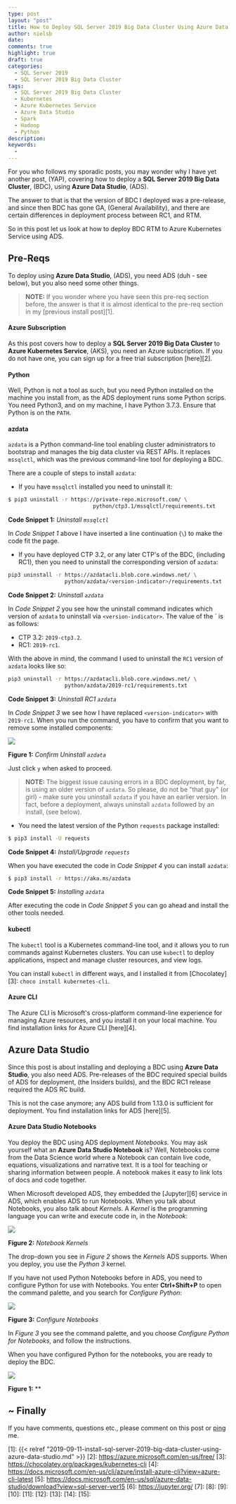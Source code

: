 ```yaml
---
type: post
layout: "post"
title: How to Deploy SQL Server 2019 Big Data Cluster Using Azure Data Studio
author: nielsb
date: 
comments: true
highlight: true
draft: true
categories:
  - SQL Server 2019
  - SQL Server 2019 Big Data Cluster
tags:
  - SQL Server 2019 Big Data Cluster
  - Kubernetes
  - Azure Kubernetes Service
  - Azure Data Studio
  - Spark
  - Hadoop
  - Python
description: 
keywords:
  -   
---
```


For you who follows my sporadic posts, you may wonder why I have yet another post, (YAP), covering how to deploy a **SQL Server 2019 Big Data Cluster**, (BDC), using **Azure Data Studio**, (ADS).
 
The answer to that is that the version of BDC I deployed was a pre-release, and since then BDC has gone GA, (General Availability), and there are certain differences in deployment process between RC1, and RTM.

So in this post let us look at how to deploy BDC RTM to Azure Kubernetes Service using ADS.

<!--more-->

## Pre-Reqs

To deploy using **Azure Data Studio**, (ADS), you need ADS (duh - see below), but you also need some other things.

> **NOTE:** If you wonder where you have seen this pre-req section before, the answer is that it is almost identical to the pre-req section in my [previous install post][1].

#### Azure Subscription

As this post covers how to deploy a **SQL Server 2019 Big Data Cluster** to **Azure Kubernetes Service**, (AKS), you need an Azure subscription. If you do not have one, you can sign up for a free trial subscription [here][2].

#### Python

Well, Python is not a tool as such, but you need Python installed on the machine you install from, as the ADS deployment runs some Python scrips. You need Python3, and on my machine, I have Python 3.7.3. Ensure that Python is on the `PATH`.

#### azdata

`azdata` is a Python command-line tool enabling cluster administrators to bootstrap and manages the big data cluster via REST APIs. It replaces `mssqlctl`, which was the previous command-line tool for deploying a BDC.

There are a couple of steps to install `azdata`:

* If you have `mssqlctl` installed you need to uninstall it:

```bash
$ pip3 uninstall -r https://private-repo.microsoft.com/ \
                           python/ctp3.1/mssqlctl/requirements.txt
```
**Code Snippet 1:** *Uninstall `mssqlctl`*

In *Code Snippet 1* above I have inserted a line continuation (`\`) to make the code fit the page.

* If you have deployed CTP 3.2, or any later CTP's of the BDC, (including RC1), then you need to uninstall the corresponding version of `azdata`:

``` bash
pip3 uninstall -r https://azdatacli.blob.core.windows.net/ \
                  python/azdata/<version-indicator>/requirements.txt
```
**Code Snippet 2:** *Uninstall `azdata`*

In *Code Snippet 2* you see how the uninstall command indicates which version of `azdata` to uninstall via `<version-indicator>`. The value of the `<version-indicator> is as follows:

* CTP 3.2: `2019-ctp3.2`.
* RC1: `2019-rc1`.

With the above in mind, the command I used to uninstall the `RC1` version of `azdata` looks like so:

``` bash
pip3 uninstall -r https://azdatacli.blob.core.windows.net/ \
                  python/azdata/2019-rc1/requirements.txt
```
**Code Snippet 3:** *Uninstall RC1 `azdata`*

In *Code Snippet 3* we see how I have replaced `<version-indicator>` with `2019-rc1`. When you run the command, you have to confirm that you want to remove some installed components: 

![](/images/posts/inst-bdcrc1-uninst-azdata.png)

**Figure 1:** *Confirm Uninstall `azdata`*

Just click `y` when asked to proceed.

> **NOTE:** The biggest issue causing errors in a BDC deployment, by far, is using an older version of `azdata`. So please, do not be "that guy" (or girl) - make sure you uninstall `azdata` if you have an earlier version. In fact, before a deployment, always uninstall `azdata` followed by an install, (see below).

* You need the latest version of the Python `requests` package installed:

``` bash
$ pip3 install -U requests
```
**Code Snippet 4:** *Install/Upgrade `requests`*

When you have executed the code in *Code Snippet 4* you can install `azdata`:

``` bash
$ pip3 install -r https://aka.ms/azdata
```
**Code Snippet 5:** *Installing `azdata`*

After executing the code in *Code Snippet 5* you can go ahead and install the other tools needed.

#### kubectl

The `kubectl` tool is a Kubernetes command-line tool, and it allows you to run commands against Kubernetes clusters. You can use `kubectl` to deploy applications, inspect and manage cluster resources, and view logs.

You can install `kubectl` in different ways, and I installed it from [Chocolatey][3]: `choco install kubernetes-cli`.

#### Azure CLI

The Azure CLI is Microsoft's cross-platform command-line experience for managing Azure resources, and you install it on your local machine. You find installation links for Azure CLI [here][4].

## Azure Data Studio

Since this post is about installing and deploying a BDC using **Azure Data Studio**, you also need ADS. Pre-releases of the BDC required special builds of ADS for deployment, (the Insiders builds), and the BDC RC1 release required the ADS RC build.

This is not the case anymore; any ADS build from 1.13.0 is sufficient for deployment. You find installation links for ADS [here][5].

#### Azure Data Studio Notebooks

You deploy the BDC using ADS deployment *Notebooks*. You may ask yourself what an **Azure Data Studio Notebook** is? Well, Notebooks come from the Data Science world where a Notebook can contain live code, equations, visualizations and narrative text. It is a tool for teaching or sharing information between people. A notebook makes it easy to link lots of docs and code together.

When Microsoft developed ADS, they embedded the [Jupyter][6] service in ADS, which enables ADS to run Notebooks. When you talk about Notebooks, you also talk about *Kernels*. A *Kernel* is the programming language you can write and execute code in, in the *Notebook*:

![](/images/posts/inst-bdcrc1-ads-notebook-kernels.png)

**Figure 2:** *Notebook Kernels*

The drop-down you see in *Figure 2* shows the *Kernels* ADS supports. When you deploy, you use the *Python 3* kernel.

If you have not used Python Notebooks before in ADS, you need to configure Python for use with Notebooks. You enter **Ctrl+Shift+P** to open the command palette, and you search for *Configure Python*:

![](/images/posts/inst-bdcrc1-ads-configure-notebooks.png)

**Figure 3:** *Configure Notebooks*

In *Figure 3* you see the command palette, and you choose *Configure Python for Notebooks*, and follow the instructions.

When you have configured Python for the notebooks, you are ready to deploy the BDC.



![](/images/posts/<image_name_incl_ext>)

**Figure 1:** **

## ~ Finally

If you have comments, questions etc., please comment on this post or [ping][ma] me.

[ma]: mailto:niels.it.berglund@gmail.com
[mp]: https://blog.acolyer.org
[iq]: https://www.infoq.com/
[ew]: http://sqlonice.com/
[re]: http://blog.revolutionanalytics.com
[sqsk]: https://www.sqlskills.com
[ba]: https://twitter.com/bob_albright


<!--
  post reference
  [pkg1]: {{< relref "" >}}
-->  


[1]: {{< relref "2019-09-11-install-sql-server-2019-big-data-cluster-using-azure-data-studio.md" >}}
[2]: https://azure.microsoft.com/en-us/free/
[3]: https://chocolatey.org/packages/kubernetes-cli
[4]: https://docs.microsoft.com/en-us/cli/azure/install-azure-cli?view=azure-cli-latest
[5]: https://docs.microsoft.com/en-us/sql/azure-data-studio/download?view=sql-server-ver15
[6]: https://jupyter.org/
[7]:
[8]:
[9]:
[10]:
[11]:
[12]:
[13]:
[14]:
[15]:   

<!--
[series1]: <> [SQL Server R Services](/series/sql_server_2k16_r_services)
[series2]: <> [Install R Packages in SQL Server ML Services](/series/sql_server_ml_services_install_packages)
[series3]: <> [sp_execute_external_script and SQL Server Compute Context](/series/spees_and_sql_compute_context)
-->

<!--
[findstr]: <> findstr /I \<word_to_find\> *
-->